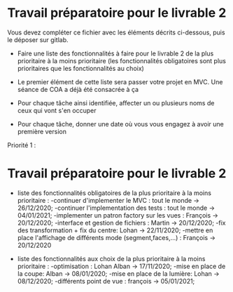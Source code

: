 ﻿Travail préparatoire pour le livrable 2==============================================Vous devez compléter ce fichier avec les éléments décrits ci-dessous, puis le déposer sur gitlab.- Faire une liste des fonctionnalités à faire pour le livrable 2 de la plus prioritaire à la moins prioritaire (les fonctionnalités obligatoires sont plus prioritaires que les fonctionnalités au choix)- Le premier élément de cette liste sera passer votre projet en MVC. Une séance de COA a déjà été consacrée à ça- Pour chaque tâche ainsi identifiée, affecter un ou plusieurs noms de ceux qui vont s'en occuper- Pour chaque tâche, donner une date où vous vous engagez à avoir une première versionPriorité 1 :Travail préparatoire pour le livrable 2==============================================- liste des fonctionnalités obligatoires de la plus prioritaire à la moins prioritaire :    -continuer d'implementer le MVC : tout le monde                      -> 26/12/2020;    -continuer l'implementation des tests : tout le monde                -> 04/01/2021;    -implementer un patron factory sur les vues : François               -> 20/12/2020;    -interface et gestion de fichiers : Martin                           -> 20/12/2020;    -fix des transformation + fix du centre: Lohan                       -> 22/11/2020;    -mettre en place l'affichage de différents mode (segment,faces,...) : François -> 20/12/2020- liste des fonctionnalités aux choix de la plus prioritaire à la moins prioritaire :    -optimisation : Lohan Alban                                          -> 17/11/2020;    -mise en place de la coupe: Alban                                    -> 08/01/2020;    -mise en place de la lumière: Lohan                                  -> 08/12/2020;    -différents point de vue : françois                                  -> 05/01/2021;